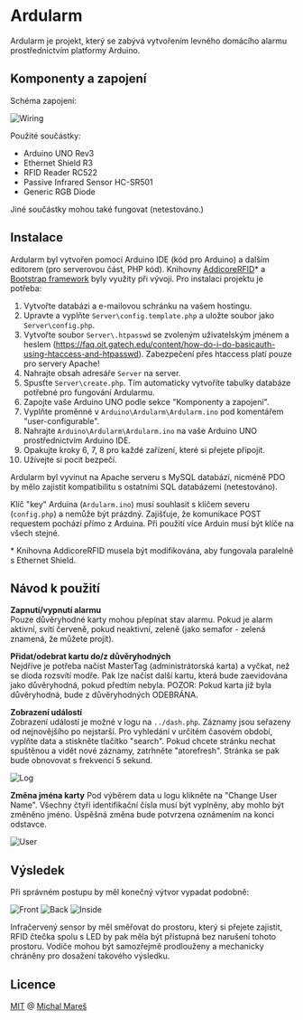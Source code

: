 # Ardularm

Ardularm je projekt, který se zabývá vytvořením levného domácího alarmu prostřednictvím platformy Arduino.

## Komponenty a zapojení

Schéma zapojení:

![Wiring](doc-images/wiring.png)

Použité součástky:
* Arduino UNO Rev3
* Ethernet Shield R3
* RFID Reader RC522
* Passive Infrared Sensor HC-SR501 
* Generic RGB Diode

Jiné součástky mohou také fungovat (netestováno.)

## Instalace

Ardularm byl vytvořen pomocí Arduino IDE (kód pro Arduino) a dalším editorem (pro serverovou část, PHP kód). Knihovny [AddicoreRFID](http://www.addicore.com/v/vspfiles/downloadables/Product%20Downloadables/RFID_RC522/AddicoreRFID.zip)* a [Bootstrap framework](http://getbootstrap.com/) byly využity při vývoji. Pro instalaci projektu je potřeba:

1. Vytvořte databázi a e-mailovou schránku na vašem hostingu.
2. Upravte a vyplňte `Server\config.template.php` a uložte soubor jako `Server\config.php`.
3. Vytvořte soubor `Server\.htpasswd` se zvoleným uživatelským jménem a heslem (https://faq.oit.gatech.edu/content/how-do-i-do-basicauth-using-htaccess-and-htpasswd). Zabezpečení přes htaccess platí pouze pro servery Apache!
4. Nahrajte obsah adresáře `Server` na server.
5. Spusťte `Server\create.php`. Tím automaticky vytvoříte tabulky databáze potřebné pro fungování Ardularmu.
6. Zapojte vaše Arduino UNO podle sekce "Komponenty a zapojení".
7. Vyplňte proměnné v `Arduino\Ardularm\Ardularm.ino` pod komentářem "user-configurable".
8. Nahrajte `Arduino\Ardularm\Ardularm.ino` na vaše Arduino UNO prostřednictvím Arduino IDE.
9. Opakujte kroky 6, 7, 8 pro každé zařízení, které si přejete připojit.
10. Užívejte si pocit bezpečí.

Ardularm byl vyvinut na Apache serveru s MySQL databází, nicméně PDO by mělo zajistit kompatibilitu s ostatními SQL databázemi (netestováno).

Klíč "key" Arduina (`Ardularm.ino`) musí souhlasit s klíčem severu (`config.php`) a nemůže být prázdný. Zajišťuje, že komunikace POST requestem pochází přímo z Arduina. Při použití více Arduin musí být klíče na všech stejné.

\* Knihovna AddicoreRFID musela být modifikována, aby fungovala paralelně s Ethernet Shield.

## Návod k použití

**Zapnutí/vypnutí alarmu**   
Pouze důvěryhodné karty mohou přepínat stav alarmu. Pokud je alarm aktivní, svítí červeně, pokud neaktivní, zeleně (jako semafor - zelená znamená, že můžete projít).

**Přidat/odebrat kartu do/z důvěryhodných**   
Nejdříve je potřeba načíst MasterTag (administrátorská karta) a vyčkat, než se dioda rozsvítí modře. Pak lze načíst další kartu, která bude zaevidována jako důvěryhodná, pokud předtím nebyla. POZOR: Pokud karta již byla důvěryhodná, bude z důvěryhodných ODEBRÁNA.

**Zobrazení událostí**   
Zobrazení událostí je možné v logu na `../dash.php`. Záznamy jsou seřazeny od nejnovějšího po nejstarší. Pro vyhledání v určitém časovém období, vyplňte data a stiskněte tlačítko "search". Pokud chcete stránku nechat spuštěnou a vidět nové záznamy, zatrhněte "atorefresh". Stránka se pak bude obnovovat s frekvencí 5 sekund.

![Log](doc-images/log.jpg)

**Změna jména karty**
Pod výběrem data u logu klikněte na "Change User Name". Všechny čtyři identifikační čísla musí být vyplněny, aby mohlo být změněno jméno. Úspěšná změna bude potvrzena oznámením na konci odstavce.

![User](doc-images/user.jpg)

## Výsledek

Při správném postupu by měl konečný výtvor vypadat podobně:

![Front](doc-images/front.jpg)
![Back](doc-images/back.jpg)
![Inside](doc-images/inside.jpg)

Infračervený sensor by měl směřovat do prostoru, který si přejete zajistit, RFID čtečka spolu s LED by pak měla být přístupná bez narušení tohoto prostoru. Vodiče mohou být samozřejmě prodlouženy a mechanicky chráněny pro dosažení takového výsledku.

## Licence

[MIT](https://github.com/MichalMares/Ardularm/blob/master/LICENSE.txt) @ [Michal Mareš](https://github.com/MichalMares)
